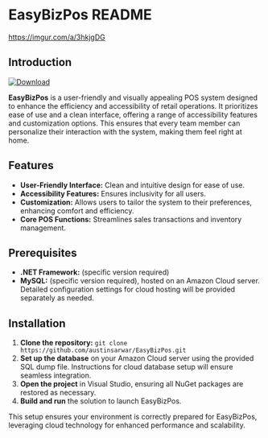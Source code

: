 # EasyBizPos README
https://imgur.com/a/3hkjgDG
## Introduction
[![Download](https://cdn.pixabay.com/photo/2014/04/03/10/24/download-button-310427_960_720.png)](https://github.com/austinsarwar/EasyBizPos/releases/tag/v1.0.0)

**EasyBizPos** is a user-friendly and visually appealing POS system designed to enhance the efficiency and accessibility of retail operations. It prioritizes ease of use and a clean interface, offering a range of accessibility features and customization options. This ensures that every team member can personalize their interaction with the system, making them feel right at home.

## Features

- **User-Friendly Interface:** Clean and intuitive design for ease of use.
- **Accessibility Features:** Ensures inclusivity for all users.
- **Customization:** Allows users to tailor the system to their preferences, enhancing comfort and efficiency.
- **Core POS Functions:** Streamlines sales transactions and inventory management.

## Prerequisites

- **.NET Framework:** (specific version required)
- **MySQL:** (specific version required), hosted on an Amazon Cloud server. Detailed configuration settings for cloud hosting will be provided separately as needed.

## Installation

1. **Clone the repository:** `git clone https://github.com/austinsarwar/EasyBizPos.git`
2. **Set up the database** on your Amazon Cloud server using the provided SQL dump file. Instructions for cloud database setup will ensure seamless integration.
3. **Open the project** in Visual Studio, ensuring all NuGet packages are restored as necessary.
4. **Build and run** the solution to launch EasyBizPos.

This setup ensures your environment is correctly prepared for EasyBizPos, leveraging cloud technology for enhanced performance and scalability.

